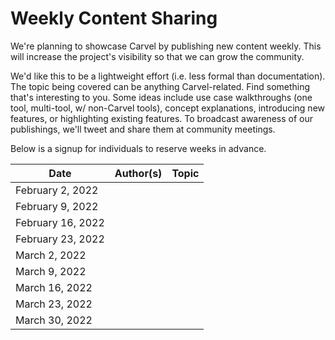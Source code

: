 # Weekly Content Sharing
We're planning to showcase Carvel by publishing new content weekly. This will
increase the project's visibility so that we can grow the community.

We'd like this to be a lightweight effort (i.e. less formal than documentation).
The topic being covered can be anything Carvel-related. Find something that's
interesting to you. Some ideas include use case walkthroughs (one tool,
multi-tool, w/ non-Carvel tools), concept explanations, introducing new
features, or highlighting existing features. To broadcast awareness of our
publishings, we'll tweet and share them at community meetings.

Below is a signup for individuals to reserve weeks in advance.

| Date | Author(s) | Topic |
| --- | --- | --- |
| February 2, 2022 | | |
| February 9, 2022 | | |
| February 16, 2022 | | |
| February 23, 2022 | | |
| March 2, 2022 | | |
| March 9, 2022 | | |
| March 16, 2022 | | |
| March 23, 2022 | | |
| March 30, 2022 | | |
